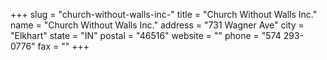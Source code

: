 +++
slug = "church-without-walls-inc-"
title = "Church Without Walls Inc."
name = "Church Without Walls Inc."
address = "731 Wagner Ave"
city = "Elkhart"
state = "IN"
postal = "46516"
website = ""
phone = "574 293-0776"
fax = ""
+++
